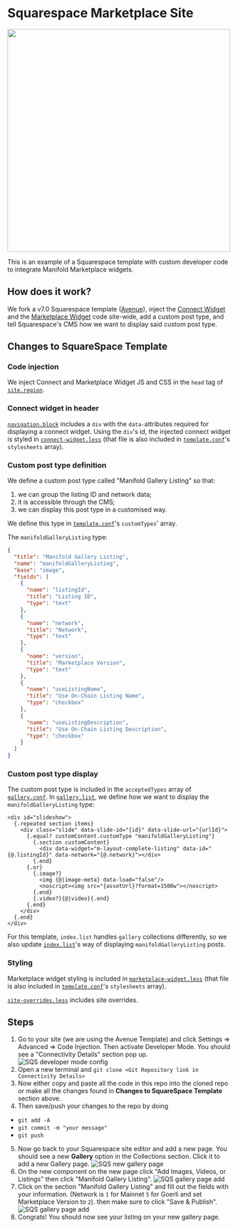 # Squarespace Marketplace Site

<!-- ![Squarespace gallery with custom type](images/gallery-with-custom-type.png) -->
<img src="./images/screenshot.png" width="500" />

This is an example of a Squarespace template with custom developer code to integrate Manifold Marketplace widgets.

## How does it work?

We fork a v7.0 Squarespace template ([Avenue](https://www.squarespace.com/templates/avenue-demo)), inject the [Connect Widget](https://docs.manifold.xyz/v/manifold-for-developers/resources/widgets/connect-widget) and the [Marketplace Widget](https://docs.manifold.xyz/v/manifold-for-developers/resources/widgets/marketplace-widgets) code site-wide, add a custom post type, and tell Squarespace's CMS how we want to display said custom post type.

## Changes to SquareSpace Template

### Code injection

We inject Connect and Marketplace Widget JS and CSS in the `head` tag of [`site.region`](./site.region).

### Connect widget in header

[`navigation.block`](./blocks/navigation.block) includes a `div` with the `data-`attributes required for displaying a connect widget. Using the `div`'s id, the injected connect widget is styled in [`connect-widget.less`](./styles/connect-widget.less) (that file is also included in [`template.conf`](./template.conf)'s `stylesheets` array).

### Custom post type definition

We define a custom post type called "Manifold Gallery Listing" so that:

1. we can group the listing ID and network data;
2. it is accessible through the CMS;
3. we can display this post type in a customised way.

We define this type in [`template.conf`](./template.conf)'s `customTypes`' array.

The `manifoldGalleryListing` type:

```json
{
  "title": "Manifold Gallery Listing",
  "name": "manifoldGalleryListing",
  "base": "image",
  "fields": [
    {
      "name": "listingId",
      "title": "Listing ID",
      "type": "text"
    },
    {
      "name": "network",
      "title": "Network",
      "type": "text"
    },
    {
      "name": "version",
      "title": "Marketplace Version",
      "type": "text"
    },
    {
      "name": "useListingName",
      "title": "Use On-Chain Listing Name",
      "type": "checkbox"
    },
    {
      "name": "useListingDescription",
      "title": "Use On-Chain Listing Description",
      "type": "checkbox"
    }
  ]
}
```

### Custom post type display

The custom post type is included in the `acceptedTypes` array of [`gallery.conf`](./collections/gallery.conf). In [`gallery.list`](./collections/gallery.list), we define how we want to display the `manifoldGalleryListing` type:

```jsont
<div id="slideshow">
  {.repeated section items}
    <div class="slide" data-slide-id="{id}" data-slide-url="{urlId}">
      {.equal? customContent.customType "manifoldGalleryListing"}
        {.section customContent}
          <div data-widget="m-layout-complete-listing" data-id="{@.listingId}" data-network="{@.network}"></div>
        {.end}
      {.or}
        {.image?}
          <img {@|image-meta} data-load="false"/>
          <noscript><img src="{assetUrl}?format=1500w"></noscript>
        {.end}
        {.video?}{@|video}{.end}
      {.end}
    </div>
  {.end}
</div>
```

For this template, `index.list` handles `gallery` collections differently, so we also update [`index.list`](./collections/index.list)'s way of displaying `manifoldGalleryListing` posts.

### Styling

Marketplace widget styling is included in [`marketplace-widget.less`](./styles/marketplace-widget.less) (that file is also included in [`template.conf`](./template.conf)'s `stylesheets` array).

[`site-overrides.less`](./styles/site-overrides.less) includes site overrides.

## Steps
1. Go to your site (we are using the Avenue Template) and click Settings => Advanced => Code Injection. Then activate Developer Mode. You should see a "Connectivity Details" section pop up.
![SQS developer mode config](./images/repo-info.png) <br />
2. Open a new terminal and `git clone <Git Repository link in Connectivity Details>`
3. Now either copy and paste all the code in this repo into the cloned repo or make all the changes found in **Changes to SquareSpace Template** section above. 
4. Then save/push your changes to the repo by doing 
  - `git add -A`
  - `git commit -m "your message"`
  - `git push` 
5. Now go back to your Squarespace site editor and add a new page. You should see a new **Gallery** option in the Collections section. Click it to add a new Gallery page.
![SQS new gallery page](./images/gallery-page-sqs.png) <br />
6. On the new component on the new page click "Add Images, Videos, or Listings" then click "Manifold Gallery Listing".
![SQS gallery page add](./images/gallery-page-add-listing.png) <br />
7. Click on the section "Manifold Gallery Listing" and fill out the fields with your information. (Network is `1` for Mainnet `5` for Goerli and set Marketplace Version to `2`).
then make sure to click "Save & Publish".
![SQS gallery page add](./images/gallery-page-listing-configure.png) <br />
8. Congrats! You should now see your listing on your new gallery page.